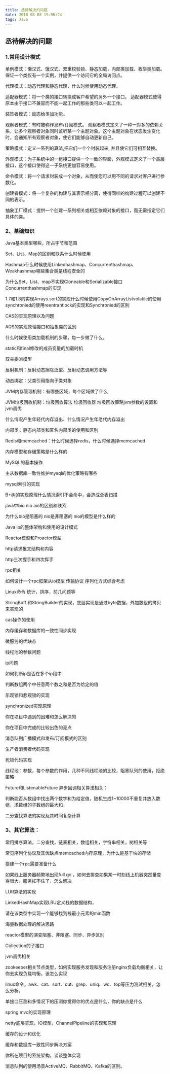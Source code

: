 ```yaml
---
title: 丞待解决的问题
date: 2018-08-08 19:56:24
tags: Java
---
```

## 丞待解决的问题
### 1.常用设计模式

单例模式：懒汉式、饿汉式、双重校验锁、静态加载，内部类加载、枚举类加载。保证一个类仅有一个实例，并提供一个访问它的全局访问点。

代理模式：动态代理和静态代理，什么时候使用动态代理。

适配器模式：将一个类的接口转换成客户希望的另外一个接口。
适配器模式使得原本由于接口不兼容而不能一起工作的那些类可以一起工作。

装饰者模式：动态给类加功能。

观察者模式：有时被称作发布/订阅模式。
观察者模式定义了一种一对多的依赖关系，让多个观察者对象同时监听某一个主题对象。这个主题对象在状态发生变化时，会通知所有观察者对象，使它们能够自动更新自己。

策略模式：定义一系列的算法,把它们一个个封装起来, 并且使它们可相互替换。

外观模式：为子系统中的一组接口提供一个一致的界面，外观模式定义了一个高层接口，这个接口使得这一子系统更加容易使用。

命令模式：将一个请求封装成一个对象，从而使您可以用不同的请求对客户进行参数化。

创建者模式：将一个复杂的构建与其表示相分离，使得同样的构建过程可以创建不同的表示。

抽象工厂模式：提供一个创建一系列相关或相互依赖对象的接口，而无需指定它们具体的类。


### 2、基础知识

Java基本类型哪些，所占字节和范围

Set、List、Map的区别和联系什么时候使用

Hashmap什么时候使用Linkedhashmap、Concurrenthashmap、Weakhashmap哪些集合类是线程安全的

为什么Set、List、map不实现Cloneable和Serializable接口Concurrenthashmap的实现

1.7和1.8的实现Arrays.sort的实现什么时候使用CopyOnArrayListvolatile的使用synchronied的使用reentrantlock的实现和Synchronied的区别

CAS的实现原理以及问题

AQS的实现原理接口和抽象类的区别

什么时候使用类加载机制的步骤，每一步做了什么。

static和final修改的成员变量的加载时机

双亲委派模型

反射机制：反射动态擦除泛型、反射动态调用方法等

动态绑定：父类引用指向子类对象

JVM内存管理机制：有哪些区域，每个区域做了什么

JVM垃圾回收机制：垃圾回收算法 垃圾回收器 垃圾回收策略jvm参数的设置和jvm调优

什么情况产生年轻代内存溢出、什么情况产生年老代内存溢出

内部类：静态内部类和匿名内部类的使用和区别

Redis和memcached：什么时候选择redis，什么时候选择memcached

内存模型和存储策略是什么样的

MySQL的基本操作

主从数据库一致性维护mysql的优化策略有哪些

mysql索引的实现

B+树的实现原理什么情况索引不会命中，会造成全表扫描

java中bio nio aio的区别和联系

为什么bio是阻塞的 nio是非阻塞的 nio的模型是什么样的

Java io的整体架构和使用的设计模式

Reactor模型和Proactor模型

http请求报文结构和内容

http三次握手和四次挥手

rpc相关

如何设计一个rpc框架从io模型 传输协议 序列化方式综合考虑

Linux命令 统计，排序，前几问题等

StringBuff 和StringBuilder的实现，底层实现是通过byte数据，外加数组的拷贝来实现的

cas操作的使用

内存缓存和数据库的一致性同步实现

微服务的优缺点

线程池的参数问题

ip问题

如何判断ip是否在多个ip段中

判断数组两个中任意两个数之和是否为给定的值

乐观锁和悲观锁的实现

synchronized实现原理

你在项目中遇到的困难和怎么解决的

你在项目中完成的比较出色的亮点

消息队列广播模式和发布/订阅模式的区别

生产者消费者代码实现

死锁代码实现

线程池：参数，每个参数的作用，几种不同线程池的比较，阻塞队列的使用，拒绝策略

Future和ListenableFuture 异步回调相关算法相关：

判断能否从数组中找出两个数字和为给定值，随机生成1~10000不重复并放入数组，求数组的子数组的最大和，

二分查找算法的实现及其时间复杂计算

### 3、其它算法：

常用排序算法，二分查找，链表相关，数组相关，字符串相关，树相关等

常见序列化协议及其优缺点memcached内存原理，为什么是基于块的存储

搭建一个rpc需要准备什么

如果线上服务器频繁地出现full gc ，如何去排查如果某一时刻线上机器突然量变得很大，服务扛不住了，怎么解决

LUR算法的实现

LinkedHashMap实现LRU定义栈的数据结构，

请在该类型中实现一个能够找到栈最小元素的min函数

海量数据处理的解决思路

reactor模型的演变阻塞、非阻塞、同步、异步区别

Collection的子接口

jvm调优相关

zookeeper相关节点类型，如何实现服务发现和服务注册nginx负载均衡相关，让你去实现负载均衡，该怎么实现

linux命令，awk、cat、sort、cut、grep、uniq、wc、top等压力测试相关，怎么分析，

单接口压测和多情况下的压测你觉得你的优点是什么，你的缺点是什么

spring mvc的实现原理

netty底层实现，IO模型，ChannelPipeline的实现和原理

缓存的设计和优化

缓存和数据库一致性同步解决方案

你所在项目的系统架构，谈谈整体实现

消息队列的使用场景ActiveMQ、RabbitMQ、Kafka的区别。
